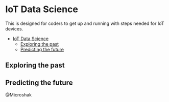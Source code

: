 
 # IoT Data Science
This is designed for coders to get up and running with steps needed for IoT devices.

- [IoT Data Science](#iot-data-science)
    - [Exploring the past](#exploring-the-past)
    - [Predicting the future](#predicting-the-future)


## Exploring the past



## Predicting the future






@Microshak
